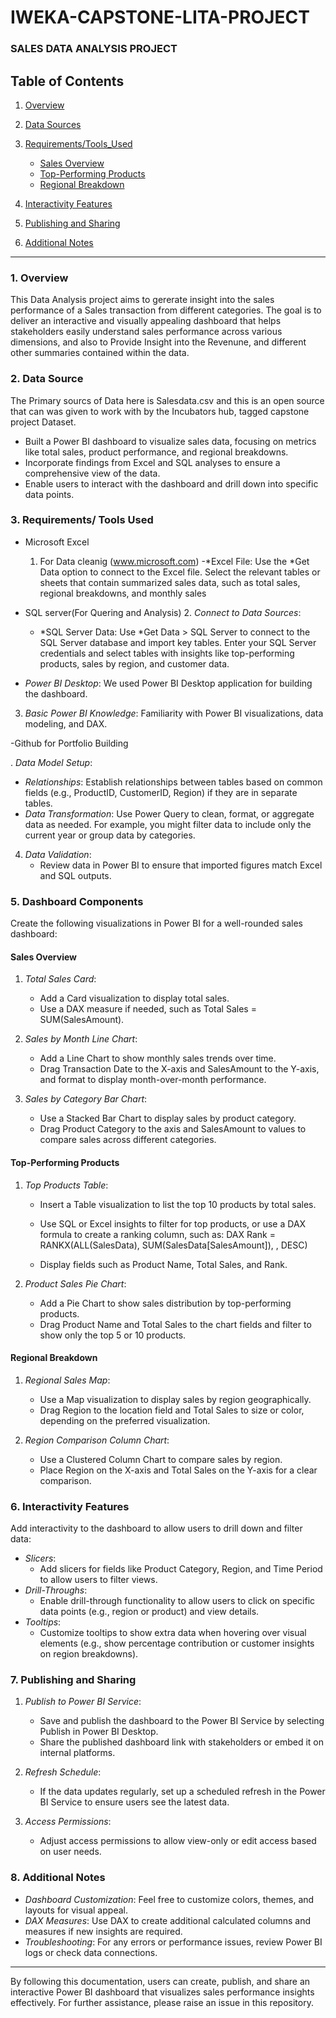 # IWEKA-CAPSTONE-LITA-PROJECT
### SALES DATA ANALYSIS PROJECT 

## Table of Contents
1. [Overview](#overview)
2. [Data Sources](#Data-Sources)
3. [Requirements/Tools_Used](#Requirements/Tools_Used)

   - [Sales Overview](#sales-overview)
   - [Top-Performing Products](#top-performing-products)
   - [Regional Breakdown](#regional-breakdown)
6. [Interactivity Features](#interactivity-features)
7. [Publishing and Sharing](#publishing-and-sharing)
8. [Additional Notes](#additional-notes)

---

### 1. Overview

This Data Analysis project aims to gererate insight into the sales performance of a Sales transaction from different categories. The goal is to deliver an interactive and visually appealing dashboard that helps stakeholders easily understand sales performance across various dimensions, and also to Provide Insight into the Revenune, and different other summaries contained within the data. 

### 2. Data Source
The Primary sourcs of Data here is Salesdata.csv and this is an open source that can was given to work with by the Incubators hub, tagged capstone project Dataset.

- Built a Power BI dashboard to visualize sales data, focusing on metrics like total sales, product performance, and regional breakdowns.
- Incorporate findings from Excel and SQL analyses to ensure a comprehensive view of the data.
- Enable users to interact with the dashboard and drill down into specific data points.

### 3. Requirements/ Tools Used 
- Microsoft Excel
  1.  For Data cleanig (www.microsoft.com)
     -*Excel File: Use the *Get Data option to connect to the Excel file. Select the relevant tables or sheets that contain summarized sales data, such as total sales, regional breakdowns, and monthly sales
      
- SQL server(For Quering and Analysis)
  2. *Connect to Data Sources*:
  - *SQL Server Data: Use *Get Data > SQL Server to connect to the SQL Server database and import key tables. Enter your SQL Server credentials and select tables with insights like top-performing products, sales by region, and customer data.

- *Power BI Desktop*: We used Power BI Desktop application for building the dashboard.
 3. *Basic Power BI Knowledge*: Familiarity with Power BI visualizations, data modeling, and DAX.
  
-Github for Portfolio Building 

. *Data Model Setup*:
   - *Relationships*: Establish relationships between tables based on common fields (e.g., ProductID, CustomerID, Region) if they are in separate tables.
   - *Data Transformation*: Use Power Query to clean, format, or aggregate data as needed. For example, you might filter data to include only the current year or group data by categories.

4. *Data Validation*:
   - Review data in Power BI to ensure that imported figures match Excel and SQL outputs.

### 5. Dashboard Components

Create the following visualizations in Power BI for a well-rounded sales dashboard:

#### Sales Overview
1. *Total Sales Card*:
   - Add a Card visualization to display total sales.
   - Use a DAX measure if needed, such as Total Sales = SUM(SalesAmount).

2. *Sales by Month Line Chart*:
   - Add a Line Chart to show monthly sales trends over time.
   - Drag Transaction Date to the X-axis and SalesAmount to the Y-axis, and format to display month-over-month performance.

3. *Sales by Category Bar Chart*:
   - Use a Stacked Bar Chart to display sales by product category.
   - Drag Product Category to the axis and SalesAmount to values to compare sales across different categories.

#### Top-Performing Products
1. *Top Products Table*:
   - Insert a Table visualization to list the top 10 products by total sales.
   - Use SQL or Excel insights to filter for top products, or use a DAX formula to create a ranking column, such as:
     DAX
     Rank = RANKX(ALL(SalesData), SUM(SalesData[SalesAmount]), , DESC)
     
   - Display fields such as Product Name, Total Sales, and Rank.

2. *Product Sales Pie Chart*:
   - Add a Pie Chart to show sales distribution by top-performing products.
   - Drag Product Name and Total Sales to the chart fields and filter to show only the top 5 or 10 products.

#### Regional Breakdown
1. *Regional Sales Map*:
   - Use a Map visualization to display sales by region geographically.
   - Drag Region to the location field and Total Sales to size or color, depending on the preferred visualization.

2. *Region Comparison Column Chart*:
   - Use a Clustered Column Chart to compare sales by region.
   - Place Region on the X-axis and Total Sales on the Y-axis for a clear comparison.

### 6. Interactivity Features

Add interactivity to the dashboard to allow users to drill down and filter data:
- *Slicers*:
  - Add slicers for fields like Product Category, Region, and Time Period to allow users to filter views.
- *Drill-Throughs*:
  - Enable drill-through functionality to allow users to click on specific data points (e.g., region or product) and view details.
- *Tooltips*:
  - Customize tooltips to show extra data when hovering over visual elements (e.g., show percentage contribution or customer insights on region breakdowns).

### 7. Publishing and Sharing

1. *Publish to Power BI Service*:
   - Save and publish the dashboard to the Power BI Service by selecting Publish in Power BI Desktop.
   - Share the published dashboard link with stakeholders or embed it on internal platforms.

2. *Refresh Schedule*:
   - If the data updates regularly, set up a scheduled refresh in the Power BI Service to ensure users see the latest data.

3. *Access Permissions*:
   - Adjust access permissions to allow view-only or edit access based on user needs.

### 8. Additional Notes

- *Dashboard Customization*: Feel free to customize colors, themes, and layouts for visual appeal.
- *DAX Measures*: Use DAX to create additional calculated columns and measures if new insights are required.
- *Troubleshooting*: For any errors or performance issues, review Power BI logs or check data connections.

---

By following this documentation, users can create, publish, and share an interactive Power BI dashboard that visualizes sales performance insights effectively. For further assistance, please raise an issue in this repository.
